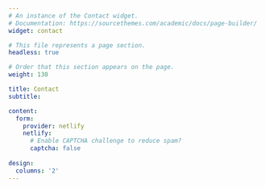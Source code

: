 ```yaml
---
# An instance of the Contact widget.
# Documentation: https://sourcethemes.com/academic/docs/page-builder/
widget: contact

# This file represents a page section.
headless: true

# Order that this section appears on the page.
weight: 130

title: Contact
subtitle:

content:
  form:
    provider: netlify
    netlify:
      # Enable CAPTCHA challenge to reduce spam?
      captcha: false
  
design:
  columns: '2'
---
```

